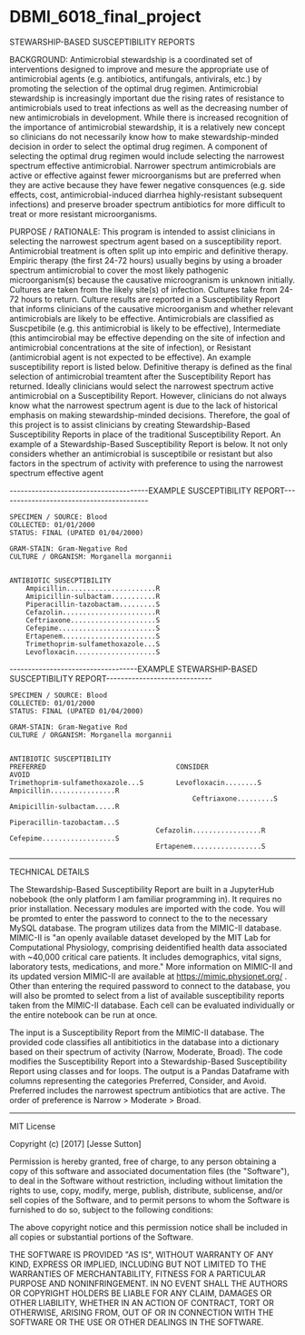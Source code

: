 # DBMI_6018_final_project
STEWARSHIP-BASED SUSCEPTIBILITY REPORTS 


BACKGROUND:
Antimicrobial stewardship is a coordinated set of interventions designed to improve and mesure the appropriate use of antimicrobial agents (e.g. antibiotics, antifungals, antivirals, etc.) by promoting the selection of the optimal drug regimen. Antimicrobial stewardship is increasingly important due the rising rates of resistance to antimicrobials used to treat infections as well as the decreasing number of new antimicrobials in development. While there is increased recognition of the importance of antimicrobial stewardship, it is a relatively new concept so clinicians do not necessarily know how to make stewardship-minded decision in order to select the optimal drug regimen. A component of selecting the optimal drug regimen would include selecting the narrowest spectrum effective antimicrobial. Narrower spectrum antimicrobials are active or effective against fewer microorganisms but are preferred when they are active because they have fewer negative consquences (e.g. side effects, cost, antimicrobial-induced diarrhea highly-resistant subsequent infections) and preserve broader spectrum antibiotics for more difficult to treat or more resistant microorganisms. 

PURPOSE / RATIONALE: 
This program is intended to assist clinicians in selecting the narrowest spectrum agent based on a susceptibility report. Antimicrobial treatment is often split up into empiric and definitive therapy. Empiric therapy (the first 24-72 hours) usually begins by using a broader spectrum antimicrobial to cover the most likely pathogenic microorganism(s) because the causative microogranism is unknown initially. Cultures are taken from the likely site(s) of infection. Cultures take from 24-72 hours to return. Culture results are reported in a Susceptibility Report that informs clinicians of the causative microorganism and whether relevant antimicrobials are likely to be effective. Antimicrobials are classified as Suscpetibile (e.g. this antimicrobial is likely to be effective), Intermediate (this antimcirobial may be effective depending on the site of infection and antimicrobial concentrations at the site of infection), or Resistant (antimicrobial agent is not expected to be effective). An example susceptibility report is listed below. Definitive therapy is defined as the final selection of antimicrobial treamtent after the Susceptibility Report has returned. Ideally clinicians would select the narrowest spectrum active antimicrobial on a Susceptibility Report. However, clinicians do not always know what the narrowest spectrum agent is due to the lack of historical emphasis on making stewardship-minded decisions. Therefore, the goal of this project is to assist clinicians by creating Stewardship-Based Susceptibility Reports in place of the traditional Susceptibility Report. An example of a Stewardship-Based Susceptibility Report is below. It not only considers whether an antimicrobial is susceptibile or resistant but also factors in the spectrum of activity with preference to using the narrowest spectrum effective agent   



--------------------------------------EXAMPLE SUSCEPTIBILITY REPORT-----------------------------------------

	SPECIMEN / SOURCE: Blood 
	COLLECTED: 01/01/2000
	STATUS: FINAL (UPATED 01/04/2000) 
	
  	GRAM-STAIN: Gram-Negative Rod 
	CULTURE / ORGANISM: Morganella morgannii 
        
    
	ANTIBIOTIC SUSECPTIBILITY               
		Ampicillin......................R 
		Amipicillin-sulbactam...........R
		Piperacillin-tazobactam.........S  
		Cefazolin.......................R
		Ceftriaxone.....................S
		Cefepime........................S
		Ertapenem.......................S 
		Trimethoprim-sulfamethoxazole...S 
		Levofloxacin....................S

-----------------------------------EXAMPLE STEWARSHIP-BASED SUSCEPTIBILITY REPORT-----------------------------
    
	SPECIMEN / SOURCE: Blood 
	COLLECTED: 01/01/2000
	STATUS: FINAL (UPATED 01/04/2000)
        
	GRAM-STAIN: Gram-Negative Rod 
	CULTURE / ORGANISM: Morganella morgannii    
  
  
  	ANTIBIOTIC SUSCEPTIBILITY
	PREFERRED                                CONSIDER                       AVOID             
	Trimethoprim-sulfamethoxazole...S        Levofloxacin........S          Ampicillin................R
                                                 Ceftriaxone.........S          Amipicillin-sulbactam.....R
 		                                                                Piperacillin-tazobactam...S
										Cefazolin.................R                                                                                                             Cefepime..................S
										Ertapenem.................S
										
--------------------------------------------------------------------------------------------------------------
TECHNICAL DETAILS

The Stewardship-Based Susceptibility Report are built in a JupyterHub nobebook (the only platform I am familiar programming in). It requires no prior installation. Necessary modules are imported with the code. You will be promted to enter the password to connect to the to the necessary MySQL database. The program utilizes data from the MIMIC-II database. MIMIC-II is "an openly available dataset developed by the MIT Lab for Computational Physiology, comprising deidentified health data associated with ~40,000 critical care patients. It includes demographics, vital signs, laboratory tests, medications, and more." More information on MIMIC-II and its updated version MIMIC-II are available at https://mimic.physionet.org/ . Other than entering the required password to connect to the database, you will also be promted to select from a list of available susceptibility reports taken from the MIMIC-II database. Each cell can be evaluated individually or the entire notebook can be run at once. 

The input is a Susceptibility Report from the MIMIC-II database. The provided code classifies all antibitiotics in the database into a dictionary based on their spectrum of activity (Narrow, Moderate, Broad). The code modifies the Susceptibility Report into a Stewardship-Based Susceptibility Report using classes and for loops. The output is a Pandas Dataframe with columns representing the categories Preferred, Consider, and Avoid. Preferred includes the narrowest spectrum antibiotics that are active. The order of preference is Narrow > Moderate > Broad. 

--------------------------------------------------------------------------------------------------------------

MIT License

Copyright (c) [2017] [Jesse Sutton]

Permission is hereby granted, free of charge, to any person obtaining a copy
of this software and associated documentation files (the "Software"), to deal
in the Software without restriction, including without limitation the rights
to use, copy, modify, merge, publish, distribute, sublicense, and/or sell
copies of the Software, and to permit persons to whom the Software is
furnished to do so, subject to the following conditions:

The above copyright notice and this permission notice shall be included in all
copies or substantial portions of the Software.

THE SOFTWARE IS PROVIDED "AS IS", WITHOUT WARRANTY OF ANY KIND, EXPRESS OR
IMPLIED, INCLUDING BUT NOT LIMITED TO THE WARRANTIES OF MERCHANTABILITY,
FITNESS FOR A PARTICULAR PURPOSE AND NONINFRINGEMENT. IN NO EVENT SHALL THE
AUTHORS OR COPYRIGHT HOLDERS BE LIABLE FOR ANY CLAIM, DAMAGES OR OTHER
LIABILITY, WHETHER IN AN ACTION OF CONTRACT, TORT OR OTHERWISE, ARISING FROM,
OUT OF OR IN CONNECTION WITH THE SOFTWARE OR THE USE OR OTHER DEALINGS IN THE
SOFTWARE.
